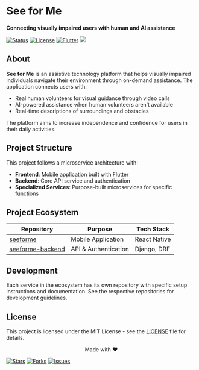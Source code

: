 # See for Me

**Connecting visually impaired users with human and AI assistance**

[![Status](https://img.shields.io/badge/Status-Active-4CAF50?style=for-the-badge&logo=statuspage&logoColor=white)](https://github.com/mujtaba-io/seeforme)
[![License](https://img.shields.io/badge/License-MIT-2196F3?style=for-the-badge&logo=bookstack&logoColor=white)](LICENSE)
[![Flutter](https://img.shields.io/badge/Flutter-02569B?style=for-the-badge&logo=flutter&logoColor=white)](https://flutter.dev)
[<img src="https://img.shields.io/badge/Documentation-212121?style=for-the-badge&logo=readthedocs&logoColor=white">](https://github.com/mujtaba-io/seeforme/issues)

## About

**See for Me** is an assistive technology platform that helps visually impaired individuals navigate their environment through on-demand assistance. The application connects users with:

- Real human volunteers for visual guidance through video calls
- AI-powered assistance when human volunteers aren't available
- Real-time descriptions of surroundings and obstacles

The platform aims to increase independence and confidence for users in their daily activities.

## Project Structure

This project follows a microservice architecture with:

- **Frontend**: Mobile application built with Flutter
- **Backend**: Core API service and authentication
- **Specialized Services**: Purpose-built microservices for specific functions

## Project Ecosystem

| Repository | Purpose | Tech Stack |
|------------|---------|------------|
| [seeforme](https://github.com/mujtaba-io/seeforme) | Mobile Application | React Native |
| [seeforme-backend](https://github.com/mujtaba-io/seeforme-backend) | API & Authentication | Django, DRF |


## Development

Each service in the ecosystem has its own repository with specific setup instructions and documentation. See the respective repositories for development guidelines.

## License

This project is licensed under the MIT License - see the [LICENSE](LICENSE) file for details.


<div align="center">
Made with ❤️
</div>

[![Stars](https://img.shields.io/github/stars/mujtaba-io/seeforme?style=for-the-badge&color=yellow)](https://github.com/mujtaba-io/seeforme/stargazers)
[![Forks](https://img.shields.io/github/forks/mujtaba-io/seeforme?style=for-the-badge&color=orange)](https://github.com/mujtaba-io/seeforme/network/members)
[![Issues](https://img.shields.io/github/issues/mujtaba-io/seeforme?style=for-the-badge&color=red)](https://github.com/mujtaba-io/seeforme/issues)
